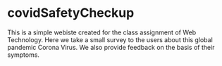 # covidSafetyCheckup
This is a simple webiste created for the class assignment of Web Technology.
Here we take a small survey to the users about this global pandemic Corona Virus.
We also provide feedback on the basis of their symptoms.
